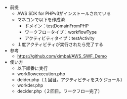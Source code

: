 * 前提
    * AWS SDK for PHPv3がインストールされている
    * マネコンで以下を作成済
        * ドメイン：testDomainFromPHP
        * ワークフロータイプ：workflowType
        * アクティビティタイプ：testActivity
    * １度アクティビティが実行されたら完了する
* 参考
    * https://github.com/ximbal/AWS_SWF_Demo
* 使い方
    * 以下順番に実行
    * workflowexecution.php
    * deider.php（１回目。アクティビティをスケジュール）
    * workder.php
    * decider.php（２回目。ワークフロー完了）
    
